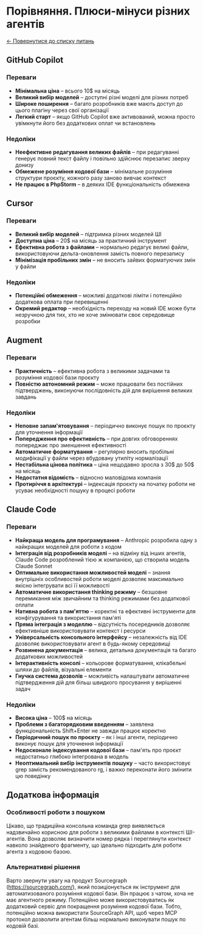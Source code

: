 # Порівняння. Плюси-мінуси різних агентів

[← Повернутися до списку питань](../agents.md)

## GitHub Copilot

### Переваги
- **Мінімальна ціна** – всього 10$ на місяць
- **Великий вибір моделей** – доступні різні моделі для різних потреб
- **Широке поширення** – багато розробників вже мають доступ до цього плагіну через свої організації
- **Легкий старт** – якщо GitHub Copilot вже активований, можна просто увімкнути його без додаткових оплат чи встановлень

### Недоліки
- **Неефективне редагування великих файлів** – при редагуванні генерує повний текст файлу і повільно здійснює перезапис зверху донизу
- **Обмежене розуміння кодової бази** – мінімальне розуміння структури проєкту, кожного разу заново вивчає контекст
- **Не працює в PhpStorm** – в деяких IDE функціональність обмежена

## Cursor

### Переваги
- **Великий вибір моделей** – підтримка різних моделей ШІ
- **Доступна ціна** – 20$ на місяць за практичний інструмент
- **Ефективна робота з файлами** – нормально редагує великі файли, використовуючи дельта-оновлення замість повного перезапису
- **Мінімізація пробільних змін** – не вносить зайвих форматуючих змін у файли

### Недоліки
- **Потенційні обмеження** – можливі додаткові ліміти і потенційно додаткова оплата при перевищенні
- **Окремий редактор** – необхідність переходу на новий IDE може бути незручною для тих, хто не хоче змінювати своє середовище розробки

## Augment

### Переваги
- **Практичність** – ефективна робота з великими задачами та розуміння кодової бази проєкту
- **Повністю автономний режим** – може працювати без постійних підтверджень, виконуючи послідовність дій для вирішення великих завдань

### Недоліки
- **Неповне запам'ятовування** – періодично виконує пошук по проєкту для уточнення інформації
- **Попередження про ефективність** – при довгих обговореннях попереджає про зменшення ефективності
- **Автоматичне форматування** – регулярно вносить пробільні модифікації у файли через вбудовану утиліту нормалізації
- **Нестабільна цінова політика** – ціна нещодавно зросла з 30$ до 50$ на місяць
- **Недостатня відомість** – відносно маловідома компанія
- **Протиріччя в архітектурі** – індексація проєкту на початку роботи не усуває необхідності пошуку в процесі роботи

## Claude Code

### Переваги
- **Найкраща модель для програмування** – Anthropic розробила одну з найкращих моделей для роботи з кодом
- **Інтеграція від розробників моделі** – на відміну від інших агентів, Claude Code розроблений тією ж компанією, що створила модель Claude Sonnet
- **Оптимальне використання можливостей моделі** – знання внутрішніх особливостей роботи моделі дозволяє максимально якісно інтегрувати всі її можливості
- **Автоматичне використання thinking режиму** – безшовне перемикання між звичайним та thinking режимами без додаткової оплати
- **Нативна робота з пам'яттю** – коректні та ефективні інструменти для конфігурування та використання пам'яті
- **Пряма інтеграція з моделлю** – відсутність посередників дозволяє ефективніше використовувати контекст і ресурси
- **Універсальність консольного інтерфейсу** – незалежність від IDE дозволяє використовувати агент в будь-якому середовищі
- **Розвинена документація** – велика, детальна документація та багато додаткових можливостей
- **Інтерактивність консолі** – кольорове форматування, клікабельні шляхи до файлів, візуальні елементи
- **Гнучка система дозволів** – можливість налаштувати автоматичне підтвердження дій для більш швидкого просування у вирішенні задач

### Недоліки
- **Висока ціна** – 100$ на місяць
- **Проблеми з багаторядковим введенням** – заявлена функціональність Shift+Enter не завжди працює коректно
- **Періодичний пошук по проєкту** – як і інші агенти, періодично виконує пошук для уточнення інформації
- **Недосконале індексування кодової бази** – пам'ять про проєкт недостатньо глибоко інтегрована в модель
- **Неоптимальний вибір інструментів пошуку** – часто використовує grep замість рекомендованого rg, і важко переконати його змінити цю поведінку

## Додаткова інформація

### Особливості роботи з пошуком

Цікаво, що традиційна консольна команда grep виявляється надзвичайно корисною для роботи з великими файлами в контексті ШІ-агентів. Вона дозволяє визначити номер рядка і переглянути контекст навколо знайденого фрагменту, що ідеально підходить для роботи агента з кодовою базою.

### Альтернативні рішення

Варто звернути увагу на продукт Sourcegraph (https://sourcegraph.com/), який позиціонується як інструмент для автоматизованого розуміння кодової бази. Він працює з чатом, хоча не має агентного режиму. Потенційно може використовуватись як додатковий сервіс для покращення розуміння кодової бази. Тобто, потенційно можна використати SourceGraph API, щоб через MCP протокол дозволити агентам більш нормально виконувати пошук по кодовій базі.